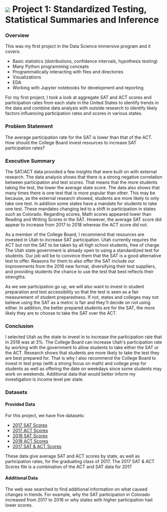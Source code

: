 # ![](https://ga-dash.s3.amazonaws.com/production/assets/logo-9f88ae6c9c3871690e33280fcf557f33.png) Project 1: Standardized Testing, Statistical Summaries and Inference

### Overview

This was my first project in the Data Science immersive program and it covers:
- Basic statistics (distributions, confidence intervals, hypothesis testing)
- Many Python programming concepts
- Programmatically interacting with files and directories
- Visualizations
- EDA
- Working with Jupyter notebooks for development and reporting

For my first project, I took a look at aggregate SAT and ACT scores and participation rates from each state in the United States to identify trends in the data and combine data analysis with outside research to identify likely factors influencing participation rates and scores in various states.

### Problem Statement
The average participation rate for the SAT is lower than that of the ACT. How should the College Board invest resources to increase SAT participation rates?

### Executive Summary
The SAT/ACT data provided a few insights that were built on with external research. The data analysis shows that there is a strong negative correlation between participation and test scores. That means that the more students taking the test, the lower the average state score. The data also shows that many times there is one test that is more popular than other. This may be because, as the external research showed, students are more likely to only take one test. In addition some states have a mandate for students to take one test. These mandates changing led to a shift in participation in states such as Colorado. Regarding scores, Math scores appeared lower than Reading and Writing Scores in the SAT. However, the average SAT score did appear to increase from 2017 to 2018 whereas the ACT score did not.

As a member of the College Board, I recommend that resources are invested in Utah to increase SAT participation. Utah currently requires the ACT but not the SAT to be taken by all high school students, free of charge. The Utah state government is already open to using a standardized test for students. Our job will be to convince them that the SAT is a good alternative test to offer. Reasons for them to also offer the SAT include our improvements from the 2016 new format, diversifying their test suppliers, and providing students the chance to use the test that best reflects their strengths.

As we see participation go up, we will also want to invest in student preparation and test accessibility so that the test is seen as a fair measurement of student preparedness. If not, states and colleges may not believe using the SAT as a metric is fair and they'll decide on not using either. In addition, the better prepared students are for the SAT, the more likely they are to choose to take the SAT over the ACT.

### Conclusion
I selected Utah as the state to invest in to increase the participation rate that in 2018 was at 3%. The College Board can increase Utah's participation rate by working with the government to allow students to take either the SAT or the ACT. Research shows that students are more likely to take the test they are best prepared for. That is why I also recommend the College Board to invest in test prep (with a strong focus on math) and college prep for students as well as offering the date on weekdays since some students may work on weekends. Additional data that would better inform my investigation is income level per state.

### Datasets

#### Provided Data

For this project, we have five datasets:

- [2017 SAT Scores](./data/sat_2017.csv)
- [2017 ACT Scores](./data/act_2017.csv)
- [2018 SAT Scores](./data/sat_2018.csv)
- [2018 ACT Scores](./data/act_2018.csv)
- [2017 SAT & ACT Scores](./data/scores_2017.csv)

These data give average SAT and ACT scores by state, as well as participation rates, for the graduating class of 2017.
The 2017 SAT & ACT Scores file is a combination of the ACT and SAT data for 2017

#### Additional Data

The web was searched to find additional information on what caused changes in trends. For example, why the SAT participation in Colorado increased from 2017 to 2018 or why states with higher participation had lower scores.
